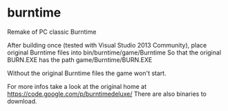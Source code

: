 # burntime
Remake of PC classic Burntime

After building once (tested with Visual Studio 2013 Community), place original Burntime files into bin/burntime/game/Burntime 
So that the original BURN.EXE has the path game/Burntime/BURN.EXE

Without the original Burntime files the game won't start.

For more infos take a look at the original home at https://code.google.com/p/burntimedeluxe/
There are also binaries to download.
